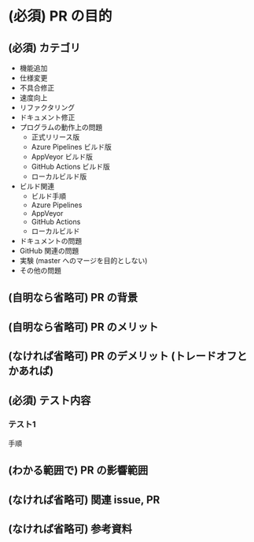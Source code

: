 <!-- これはコメントです。ブラウザで表示されません。  -->
<!-- Preview のシートで見た目のチェックができます。 -->

# (必須) PR の目的

<!-- PR の目的を記載してください -->
<!-- 参考: https://github.com/sakura-editor/sakura/wiki/Pull-Request-%E3%82%92%E9%80%81%E3%82%8B%E9%9A%9B%E3%81%AE%E6%B3%A8%E6%84%8F -->

## (必須) カテゴリ

<!-- 編集 必須 -->
<!-- 以下はテンプレートなので、追加、削除してください。 -->

- 機能追加
- 仕様変更
- 不具合修正
- 速度向上
- リファクタリング
- ドキュメント修正
- プログラムの動作上の問題
  - 正式リリース版
  - Azure Pipelines ビルド版
  - AppVeyor ビルド版
  - GitHub Actions ビルド版
  - ローカルビルド版
- ビルド関連
  - ビルド手順
  - Azure Pipelines
  - AppVeyor
  - GitHub Actions
  - ローカルビルド
- ドキュメントの問題
- GitHub 関連の問題
- 実験 (master へのマージを目的としない)
- その他の問題

## (自明なら省略可) PR の背景

<!-- PR を行う背景を記載してください -->

## (自明なら省略可) PR のメリット

<!-- PR のメリットを記載してください。 -->

## (なければ省略可) PR のデメリット (トレードオフとかあれば)

<!-- PR のデメリットやトレードオフ等あれば記載してください。 -->

## (必須) テスト内容

<!-- PR を投げるにあたってテストした内容を記載してください -->
<!-- PR を投げないとテストできない、or 難しい場合、その旨記載すること     -->
<!-- テストが十分でない場合、Draft PR とする or タイトルに [WIP] とつけること -->

### テスト1

手順


## (わかる範囲で) PR の影響範囲

<!-- 既存の処理に対して影響範囲を記載してください。 -->

## (なければ省略可) 関連 issue, PR

<!-- 関連する issue, PR の情報を記載してください。 -->
<!-- #xxx と書くと チケット xxx に対して自動的にリンクが張られます。 -->
<!-- 参考: https://help.github.com/en/articles/closing-issues-using-keywords-->
<!-- issue, PR の URL をそのまま貼り付けても OK -->


## (なければ省略可) 参考資料

<!-- 参考になる資料の URL 等あればここに記載御願いします -->
<!-- 説明に必要なスクリーンショットがあれば貼り付けお願いします。-->
<!-- 画像ファイルをこの欄にドラッグ＆ドロップすれば画像が貼り付けられます -->
